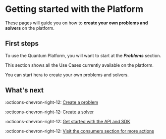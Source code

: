 # Getting started with the Platform

These pages will guide you on how to **create your own problems and solvers** on the platform.


## First steps

To use the Quantum Platform, you will want to start at the ***Problems*** section.

This section shows all the Use Cases currently available on the platform.

You can start hera to create your own problems and solvers.


## What's next

:octicons-chevron-right-12: [Create a problem](create-problem.md)

:octicons-chevron-right-12: [Create a solver](create-solver.md)

:octicons-chevron-right-12: [Get started with the API and SDK](../api/getting-started.md)

:octicons-chevron-right-12: [Visit the consumers section for more actions](getting-started-consumers.md)